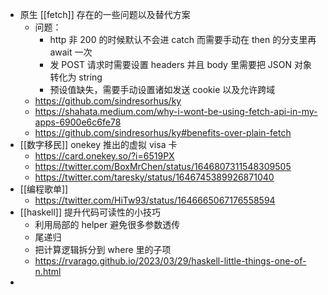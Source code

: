 - 原生 [[fetch]] 存在的一些问题以及替代方案
	- 问题：
		- http 非 200 的时候默认不会进 catch 而需要手动在 then 的分支里再 await 一次
		- 发 POST 请求时需要设置 headers 并且 body 里需要把 JSON 对象转化为 string
		- 预设值缺失，需要手动设置诸如发送 cookie 以及允许跨域
	- https://github.com/sindresorhus/ky
	- https://shahata.medium.com/why-i-wont-be-using-fetch-api-in-my-apps-6900e6c6fe78
	- https://github.com/sindresorhus/ky#benefits-over-plain-fetch
- [[数字移民]] onekey 推出的虚拟 visa 卡
	- https://card.onekey.so/?i=6519PX
	- https://twitter.com/BoxMrChen/status/1646807311548309505
	- https://twitter.com/taresky/status/1646745389926871040
- [[编程歌单]]
	- https://twitter.com/HiTw93/status/1646665067176558594
- [[haskell]] 提升代码可读性的小技巧
	- 利用局部的 helper 避免很多参数透传
	- 尾递归
	- 把计算逻辑拆分到 where 里的子项
	- https://rvarago.github.io/2023/03/29/haskell-little-things-one-of-n.html
-